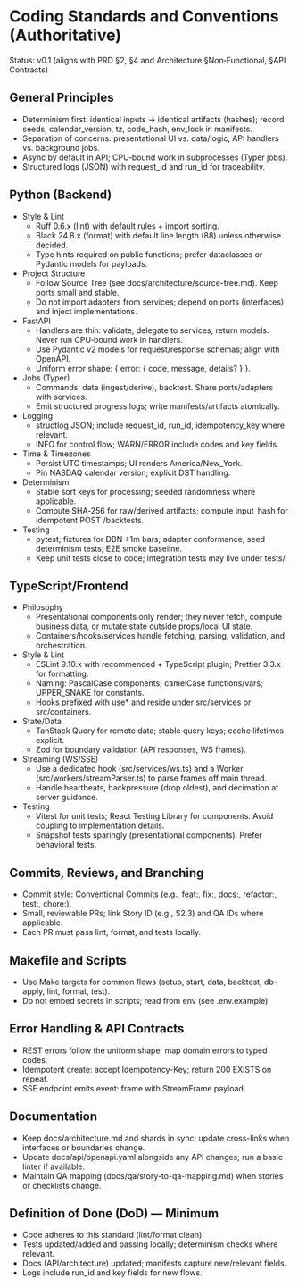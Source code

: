 # Coding Standards and Conventions (Authoritative)

Status: v0.1 (aligns with PRD §2, §4 and Architecture §Non‑Functional, §API Contracts)

## General Principles
- Determinism first: identical inputs → identical artifacts (hashes); record seeds, calendar_version, tz, code_hash, env_lock in manifests.
- Separation of concerns: presentational UI vs. data/logic; API handlers vs. background jobs.
- Async by default in API; CPU‑bound work in subprocesses (Typer jobs).
- Structured logs (JSON) with request_id and run_id for traceability.

## Python (Backend)
- Style & Lint
  - Ruff 0.6.x (lint) with default rules + import sorting.
  - Black 24.8.x (format) with default line length (88) unless otherwise decided.
  - Type hints required on public functions; prefer dataclasses or Pydantic models for payloads.
- Project Structure
  - Follow Source Tree (see docs/architecture/source-tree.md). Keep ports small and stable.
  - Do not import adapters from services; depend on ports (interfaces) and inject implementations.
- FastAPI
  - Handlers are thin: validate, delegate to services, return models. Never run CPU‑bound work in handlers.
  - Use Pydantic v2 models for request/response schemas; align with OpenAPI.
  - Uniform error shape: { error: { code, message, details? } }.
- Jobs (Typer)
  - Commands: data (ingest/derive), backtest. Share ports/adapters with services.
  - Emit structured progress logs; write manifests/artifacts atomically.
- Logging
  - structlog JSON; include request_id, run_id, idempotency_key where relevant.
  - INFO for control flow; WARN/ERROR include codes and key fields.
- Time & Timezones
  - Persist UTC timestamps; UI renders America/New_York.
  - Pin NASDAQ calendar version; explicit DST handling.
- Determinism
  - Stable sort keys for processing; seeded randomness where applicable.
  - Compute SHA‑256 for raw/derived artifacts; compute input_hash for idempotent POST /backtests.
- Testing
  - pytest; fixtures for DBN→1m bars; adapter conformance; seed determinism tests; E2E smoke baseline.
  - Keep unit tests close to code; integration tests may live under tests/.

## TypeScript/Frontend
- Philosophy
  - Presentational components only render; they never fetch, compute business data, or mutate state outside props/local UI state.
  - Containers/hooks/services handle fetching, parsing, validation, and orchestration.
- Style & Lint
  - ESLint 9.10.x with recommended + TypeScript plugin; Prettier 3.3.x for formatting.
  - Naming: PascalCase components; camelCase functions/vars; UPPER_SNAKE for constants.
  - Hooks prefixed with use* and reside under src/services or src/containers.
- State/Data
  - TanStack Query for remote data; stable query keys; cache lifetimes explicit.
  - Zod for boundary validation (API responses, WS frames).
- Streaming (WS/SSE)
  - Use a dedicated hook (src/services/ws.ts) and a Worker (src/workers/streamParser.ts) to parse frames off main thread.
  - Handle heartbeats, backpressure (drop oldest), and decimation at server guidance.
- Testing
  - Vitest for unit tests; React Testing Library for components. Avoid coupling to implementation details.
  - Snapshot tests sparingly (presentational components). Prefer behavioral tests.

## Commits, Reviews, and Branching
- Commit style: Conventional Commits (e.g., feat:, fix:, docs:, refactor:, test:, chore:).
- Small, reviewable PRs; link Story ID (e.g., S2.3) and QA IDs where applicable.
- Each PR must pass lint, format, and tests locally.

## Makefile and Scripts
- Use Make targets for common flows (setup, start, data, backtest, db-apply, lint, format, test).
- Do not embed secrets in scripts; read from env (see .env.example).

## Error Handling & API Contracts
- REST errors follow the uniform shape; map domain errors to typed codes.
- Idempotent create: accept Idempotency-Key; return 200 EXISTS on repeat.
- SSE endpoint emits event: frame with StreamFrame payload.

## Documentation
- Keep docs/architecture.md and shards in sync; update cross-links when interfaces or boundaries change.
- Update docs/api/openapi.yaml alongside any API changes; run a basic linter if available.
- Maintain QA mapping (docs/qa/story-to-qa-mapping.md) when stories or checklists change.

## Definition of Done (DoD) — Minimum
- Code adheres to this standard (lint/format clean).
- Tests updated/added and passing locally; determinism checks where relevant.
- Docs (API/architecture) updated; manifests capture new/relevant fields.
- Logs include run_id and key fields for new flows.


